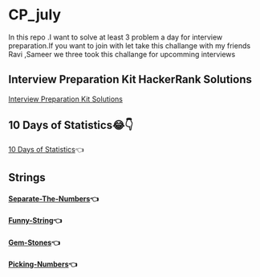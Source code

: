 # CP_july
In this repo .I want to solve at least 3 problem a day  for interview preparation.If you want to join with let take this challange with my friends Ravi ,Sameer we three took this challange for  upcomming interviews



## Interview Preparation Kit HackerRank Solutions
[Interview Preparation Kit Solutions](https://github.com/kadambarigirish/cp_july/tree/main/interview_prepartion_kit_hacker_rank_sol/warm-up-challenges)

## 10 Days of Statistics😂👇
[10 Days of Statistics](https://github.com/kadambarigirish/cp_july/tree/main/10%20Days%20of%20Statistics)👈


## Strings

#### [Separate-The-Numbers](https://github.com/kadambarigirish/cp_july/tree/main/separate-the-numbers-English)👈
#### [Funny-String](https://github.com/kadambarigirish/cp_july/tree/main/funny-string)👈
#### [Gem-Stones](https://github.com/kadambarigirish/cp_july/tree/main/Gem-Stones)👈
#### [Picking-Numbers](https://github.com/kadambarigirish/cp_july/tree/main/Picking-Number)👈
